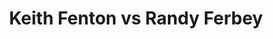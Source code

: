 ---
title: Keith Fenton vs Randy Ferbey
player1:
  name: Fenton, Keith
  percent: 88
  wins: 0
  losses: 2
player2:
  name: Ferbey, Randy
  percent: 76
  wins: 2
  losses: 0
games:
- player1:
    team: MB
    position: Lead
    percent: 82
    win: 0
    loss: 1
  player2:
    team: AB
    position: Third
    percent: 85
    win: 1
    loss: 0
  event: Brier
  year: 2001
  draw: Round Robin(17)
  score: MB 3 - AB 7
- player1:
    team: MB
    position: Lead
    percent: 93
    win: 0
    loss: 1
  player2:
    team: AB
    position: Third
    percent: 67
    win: 1
    loss: 0
  event: Brier
  year: 2001
  draw: Final(21)
  score: AB 8 - MB 4
- player1:
    team: BUR
    position: Lead
    percent: 86
    win: 1
    loss: 0
  player2:
    team: FER
    position: Third
    percent: 78
    win: 0
    loss: 1
  event: Trials (Men)
  year: 2001
  draw: Round Robin(5)
  score: FER 5 - BUR 9
---